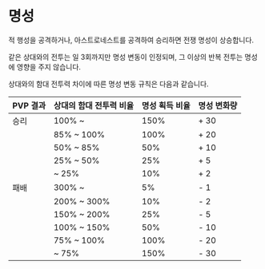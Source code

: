 # 명성

 적 행성을 공격하거나, 아스트로네스트를 공격하여 승리하면 전쟁 명성이 상승합니다.

같은 상대와의 전투는 일 3회까지만 명성 변동이 인정되며, 그 이상의 반복 전투는 명성에 영향을 주지 않습니다.

상대와의 함대 전투력 차이에 따른 명성 변동 규칙은 다음과 같습니다.

| PVP 결과 | 상대의 함대 전투력 비율 | 명성 획득 비율 | 명성 변화량 |
| -------- | ---------------- | -------------- | ----------- |
| 승리     | 100% ~           | 150%           | + 30        |
|          | 85% ~ 100%       | 100%           | + 20        |
|          | 50% ~ 85%        | 50%            | + 10        |
|          | 25% ~ 50%        | 25%            | + 5         |
|          | ~ 25%            | 10%            | + 2         |
| 패배     | 300% ~           | 5%             | - 1         |
|          | 200% ~ 300%      | 10%            | - 2         |
|          | 150% ~ 200%      | 25%            | - 5         |
|          | 100% ~ 150%      | 50%            | - 10        |
|          | 75% ~ 100%       | 100%           | - 20        |
|          | ~ 75%            | 150%           | - 30        |